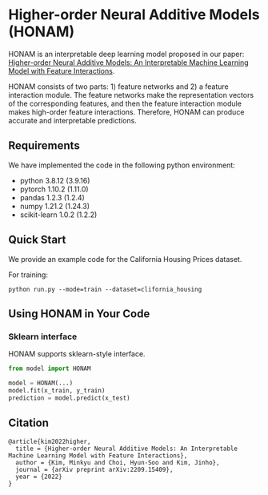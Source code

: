 # Higher-order Neural Additive Models (HONAM)

HONAM is an interpretable deep learning model proposed in our paper:
[Higher-order Neural Additive Models: An Interpretable Machine Learning Model with Feature Interactions](https://doi.org/10.48550/arXiv.2209.15409).

HONAM consists of two parts: 1) feature networks and 2) a feature interaction module.
The feature networks make the representation vectors of the corresponding features, and then the feature interaction module makes high-order feature interactions.
Therefore, HONAM can produce accurate and interpretable predictions.

## Requirements

We have implemented the code in the following python environment:
- python 3.8.12 (3.9.16)
- pytorch 1.10.2 (1.11.0)
- pandas 1.2.3 (1.2.4)
- numpy 1.21.2 (1.24.3)
- scikit-learn 1.0.2 (1.2.2)

## Quick Start

We provide an example code for the California Housing Prices dataset.

For training:
```shell
python run.py --mode=train --dataset=clifornia_housing
```

## Using HONAM in Your Code

### Sklearn interface

HONAM supports sklearn-style interface.

```python
from model import HONAM

model = HONAM(...)
model.fit(x_train, y_train)
prediction = model.predict(x_test) 
```

## Citation

```
@article{kim2022higher,
  title = {Higher-order Neural Additive Models: An Interpretable Machine Learning Model with Feature Interactions},
  author = {Kim, Minkyu and Choi, Hyun-Soo and Kim, Jinho},
  journal = {arXiv preprint arXiv:2209.15409},
  year = {2022}
}
```
